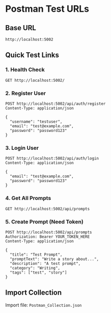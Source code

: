 # Postman Test URLs

## Base URL
```
http://localhost:5002
```

## Quick Test Links

### 1. Health Check
```
GET http://localhost:5002/
```

### 2. Register User
```
POST http://localhost:5002/api/auth/register
Content-Type: application/json

{
  "username": "testuser",
  "email": "test@example.com", 
  "password": "password123"
}
```

### 3. Login User
```
POST http://localhost:5002/api/auth/login
Content-Type: application/json

{
  "email": "test@example.com",
  "password": "password123"
}
```

### 4. Get All Prompts
```
GET http://localhost:5002/api/prompts
```

### 5. Create Prompt (Need Token)
```
POST http://localhost:5002/api/prompts
Authorization: Bearer YOUR_TOKEN_HERE
Content-Type: application/json

{
  "title": "Test Prompt",
  "promptText": "Write a story about...",
  "description": "A test prompt",
  "category": "Writing",
  "tags": ["test", "story"]
}
```

## Import Collection
Import file: `Postman_Collection.json`